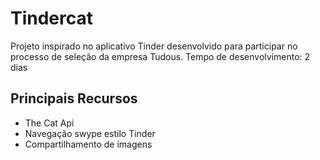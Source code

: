 # Tindercat

Projeto inspirado no aplicativo Tinder desenvolvido para participar no processo de seleção da empresa Tudous. Tempo de desenvolvimento: 2 dias


## Principais Recursos
  - The Cat Api
  - Navegação swype estilo Tinder
  - Compartilhamento de imagens
